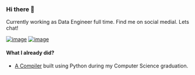 ### Hi there 👋

Currently working as Data Engineer full time. Find me on social medial. Lets chat! 

[![image](https://img.shields.io/badge/LinkedIn-0077B5?style=for-the-badge&logo=linkedin&logoColor=white)](https://www.linkedin.com/in/felipediaspereira/)
[![image](https://img.shields.io/badge/Twitter-1DA1F2?style=for-the-badge&logo=twitter&logoColor=white)](https://twitter.com/dias_flp)

#### What I already did?
- [A Compiler](https://github.com/fdiaspp/Compiladores) built using Python during my Computer Science graduation.


<!--
**fdiaspp/fdiaspp** is a ✨ _special_ ✨ repository because its `README.md` (this file) appears on your GitHub profile.

Here are some ideas to get you started:

- 🔭 I’m currently working on ...
- 🌱 I’m currently learning ...
- 👯 I’m looking to collaborate on ...
- 🤔 I’m looking for help with ...
- 💬 Ask me about ...
- 📫 How to reach me: ...
- 😄 Pronouns: ...
- ⚡ Fun fact: ...
-->
